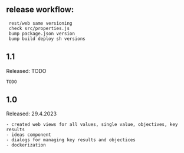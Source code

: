 ## release workflow:

     rest/web same versioning
     check src/properties.js
     bump package.json version
     bump build deploy sh versions

## 1.1
Released: TODO

    TODO

## 1.0
Released: 29.4.2023

    - created web views for all values, single value, objectives, key results
    - ideas component
    - dialogs for managing key results and objectices
    - dockerization
